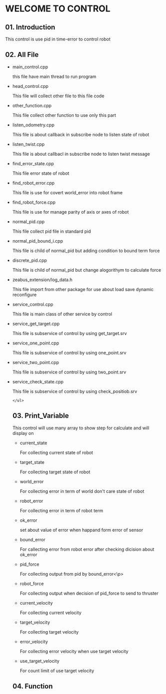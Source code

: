 <h1>WELCOME TO CONTROL</h1>
<h2>01. Introduction</h2>
	<p>This control is use pid in time-error to control robot</p>

<h2>02. All File</h2>
	<ul>
		<li>main_control.cpp</li>
		<p>this file have main thread to run program</p>
		<li>head_control.cpp</li>
		<p>This file will collect other file to this file code</p>
		<li>other_function.cpp</li>
		<p>This file collect other function to use only this part</p>
		<li>listen_odometry.cpp</li>
		<p>This file is about callback in subscribe node to listen state of robot </p>
		<li>listen_twist.cpp</li>
		<p>This file is about callbacl in subscribe node to listen twist message</p>
		<li>find_error_state.cpp</li>
		<p>This file error state of robot</p>
		<li>find_robot_error.cpp</li>
		<p>This file is use for covert world_error into robot frame</p>
		<li>find_robot_force.cpp</li>
		<p>This file is use for manage parity of axis or axes of robot</p>
		<li>normal_pid.cpp</li>
		<p>This file collect pid file in standard pid</p>
		<li>normal_pid_bound_i.cpp</li>
		<p>This file is child of normal_pid but adding condition to bound term force</p>
		<li>discrete_pid.cpp</li>
		<p>This file is child of normal_pid but change alogorithym to calculate force</p>
		<li>zeabus_extension/log_data.h</li>
		<p>This file import from other package for use about load save dynamic reconfigure</p>
		<li>service_control.cpp</li>
		<p>This file is main class of other service by control</p>
		<li>service_get_target.cpp</li>
		<p>This file is subservice of control by using get_target.srv</p>
		<li>service_one_point.cpp</li>
		<p>This file is subservice of control by using one_point.srv</p>
		<li>service_two_point.cpp</li>
		<p>This file is subservice of control by using two_point.srv</p>
		<li>service_check_state.cpp</li>
		<p>This file is subservice of control by using check_positiob.srv</p>
		
	</ul>

<h2>03. Print_Variable</h2>
	<p>This control will use many array to show step for calculate and will display on</p>
	<ul>
		<li>current_state</li>
			<p>For collecting current state of robot</p>
		<li>target_state</li>
			<p>For collecting target state of robot</p>
		<li>world_error</li>
			<p>For collecting error in term of world don't care state of robot</p>
		<li>robot_error</li>
			<p>For collecting error in term of robot term</p>
		<li>ok_error</li>
			<p>set about value of error when happand form error of sensor</p>
		<li>bound_error</li>
			<p>For callecting error from robot error after checking dicision about ok_error</p>
		<li>pid_force</li>
			<p>For collecting output from pid by bound_error<\p>
		<li>robot_force</li>
			<p>For collecting output when decision of pid_force to send to thruster</p>
		<li>current_velocity</li>
			<p>For collecting current velocity</p>
		<li>target_velocity</li>
			<p>For collecting target velocity</p>
		<li>error_velocity</li>
			<p>For collecting error velocity when use target velocity</p>
		<li>use_target_velocity</li>
			<p>For count limit of use target velocity</p>
	</ul>

<h2>04. Function</h2>
